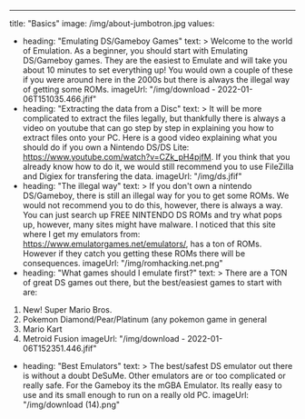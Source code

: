 ---
title: "Basics"
image: /img/about-jumbotron.jpg
values:
  - heading: "Emulating DS/Gameboy Games"
    text: >
      Welcome to the world of Emulation. As a beginner, you should start with Emulating DS/Gameboy games. They are the easiest to Emulate and will take you about 10 minutes to set everything up! You would own a couple of these if you were around here in the 2000s but there is always the illegal way of getting some ROMs.
    imageUrl: "/img/download - 2022-01-06T151035.466.jfif"
  - heading: "Extracting the data from a Disc"
    text: >
      It will be more complicated to extract the files legally, but thankfully there is always a video on youtube that can go step by step in explaining you how to extract files onto your PC. Here is a good video explaining what you should do if you own a Nintendo DS/DS Lite: https://www.youtube.com/watch?v=CZk_pH4pjfM.
      If you think that you already know how to do it, we would still recommend you to use FileZilla and Digiex for transfering the data.
    imageUrl: "/img/ds.jfif"
  - heading: "The illegal way"
    text: >
      If you don't own a nintendo DS/Gameboy, there is still an illegal way for you to get some ROMs. We would not recommend you to do this, however, there is always a way.
      You can just search up FREE NINTENDO DS ROMs and try what pops up, however, many sites might have malware. I noticed that this site where I get my emulators from: https://www.emulatorgames.net/emulators/, has a ton of ROMs. However if they catch you getting these ROMs there will be consequences.
    imageUrl: "/img/romhacking.net.png"
  - heading: "What games should I emulate first?"
    text: >
     There are a TON of great DS games out there, but the best/easiest games to start with are:
1. New! Super Mario Bros.
2. Pokemon Diamond/Pear/Platinum (any pokemon game in general
3. Mario Kart
4. Metroid Fusion
    imageUrl: "/img/download - 2022-01-06T152351.446.jfif"
  - heading: "Best Emulators"
    text: >
      The best/safest DS emulator out there is without a doubt DeSuMe. Other emulators are or too complicated or really safe.
    For the Gameboy its the mGBA Emulator. Its really easy to use and its small enough to run on a really old PC.
    imageUrl: "/img/download (14).png"
